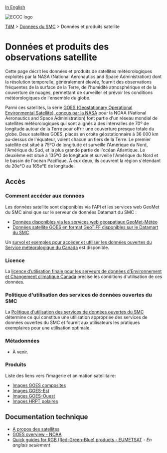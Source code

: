 [In English](readme_satellite_en.md)

![ECCC logo](../../img_eccc-logo.png)

[TdM](../../readme_fr.md) > [Données du SMC](../readme_fr.md) > Données et produits satellite

# Données et produits des observations satellite

Cette page décrit les données et produits de satellites météorologiques exploités par la NASA (National Aeronautics and Space Administration) dont la résolution temporelle, généralement élevée, fournit des observations fréquentes de la surface de la Terre, de l'humidité atmosphérique et de la couverture de nuages, permettant de surveiller et prévoir les conditions météorologiques de l'ensemble du globe.

Parmi ces satellites, la série [GOES (Geostationary Operational Environmental Satellite), conçus par la NASA](https://science.nasa.gov/mission/goes/) pour la NOAA (National Aeronautics and Space Administration) font partie d'un réseau mondial de satellites météorologiques qui sont alignés à des intervalles de 70º de longitude autour de la Terre pour offrir une couverture presque totale du globe. Deux satellites GOES, placés en orbite géostationnaire à 36 000 km au-dessus de l'équateur, voient chacun un tiers de la Terre. Le premier satellite est situé à 75ºO de longitude et surveille l'Amérique du Nord, l'Amérique du Sud, et la plus grande partie de l'océan Atlantique. Le deuxième est situé à 135ºO de longitude et surveille l'Amérique du Nord et le bassin de l'océan Pacifique. À eux deux, ils couvrent la région s'étendant du 20e°O au 165e°E de longitude.

## Accès

### Comment accéder aux données

Les données satellite sont disponibles via l'API et les services web GeoMet du SMC ainsi que sur le serveur de données Datamart du SMC :

* [Données disponibles via les services web géospatiaux GeoMet-Météo](../../msc-geomet/readme_fr.md)   
* [Données satellite GOES en format GeoTIFF disponibles sur le Datamart du SMC](readme_satellite-datamart_fr.md)
 
Un [survol et exemples pour accéder et utiliser les données ouvertes du Service météorologique du Canada](../../usage/readme_fr.md) est disponible.

### Licence

La [licence d’utilisation finale pour les serveurs de données d’Environnement et Changement climatique Canada](../../licence/readme_fr.md) précise les conditions d'utilisation de ces données.

### Politique d'utilisation des services de données ouvertes du SMC

La [Politique d'utilisation des services de données ouvertes du SMC](../../usage-policy/readme_fr.md) détermine ce qui constitue une utilisation appropriée des services de données ouvertes du SMC et fournit aux utilisateurs les pratiques exemplaires pour une utilisation optimale.

### Métadonnées

* À venir.

### Produits

Liste des liens vers l'imagerie et animation satellitaire:

* [Images GOES composites](https://meteo.gc.ca/satellite/index_f.html#goes_composites)
* [Images GOES-Est](https://meteo.gc.ca/satellite/index_f.html#goes_east)
* [Images GOES-Ouest](https://meteo.gc.ca/satellite/index_f.html#goes_west)
* [Images HRPT polaires](https://meteo.gc.ca/satellite/index_f.html#hrpt)



## Documentation technique

* [A propos des satellites](https://www.canada.ca/fr/environnement-changement-climatique/services/conditions-meteorologiques-ressources-outils-generaux/satellites.html)
* [GOES overview - NOAA](https://www.noaasis.noaa.gov/GOES/goes_overview.html)
* [Quick guides for RGB (Red-Green-Blue) products - EUMETSAT](https://resources.eumetrain.org/rgb_quick_guides/index.html) - _En anglais seulement_ 

  
